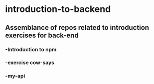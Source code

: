 # introduction-to-backend

## Assemblance of repos related to introduction exercises for back-end
### -Introduction to npm
### -exercise cow-says
### -my-api
